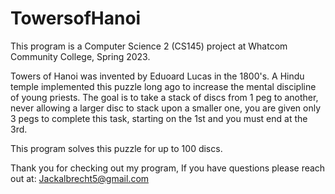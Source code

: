 # TowersofHanoi
This program is a Computer Science 2 (CS145) project at Whatcom Community College, Spring 2023.

Towers of Hanoi was invented by Eduoard Lucas in the 1800's.
A Hindu temple implemented this puzzle long ago to increase the mental discipline of young priests.
The goal is to take a stack of discs from 1 peg to another, never allowing a larger disc to stack upon a smaller one,
you are given only 3 pegs to complete this task, starting on the 1st and you must end at the 3rd.

This program solves this puzzle for up to 100 discs.

Thank you for checking out my program,
If you have questions please reach out at:
Jackalbrecht5@gmail.com
